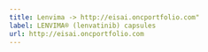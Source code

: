 ```yaml
---
title: Lenvima -> http://eisai.oncportfolio.com"
label: LENVIMA® (lenvatinib) capsules
url: http://eisai.oncportfolio.com
---
```

